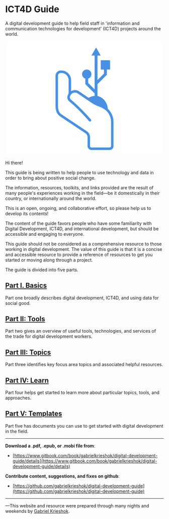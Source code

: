# ICT4D Guide

A digital development guide to help field staff in 'information and communication technologies for development' \(ICT4D\) projects around the world.

![](/images/logo.svg)

Hi there!

This guide is being written to help people to use technology and data in order to bring about positive social change.

The information, resources, toolkits, and links provided are the result of many people's experiences working in the field—be it domestically in their country, or internationally around the world.

This is an open, ongoing, and collaborative effort, so please help us to develop its contents!

The content of the guide favors people who have some familiarity with Digital Development, ICT4D, and international development, but should be accessible and engaging to everyone.

This guide should not be considered as a comprehensive resource to those working in digital development. The value of this guide is that it is a concise and accessible resource to provide a reference of resources to get you started or moving along through a project.

The guide is divided into five parts.

## [Part I. Basics](/part-1-basics.md)

Part one broadly describes digital development, ICT4D, and using data for social good.

## [Part II: Tools](/part-2-tools.md)

Part two gives an overview of useful tools, technologies, and services of the trade for digital development workers.

## [Part III: Topics](/part-3-topics.md)

Part three identifies key focus area topics and associated helpful resources.

## [Part IV: Learn](/part-4-learn.md)

Part four helps get started to learn more about particular topics, tools, and approaches.

## [Part V: Templates](/part-5-templates.md)

Part five has documents you can use to get started with digital development in the field.

---

**Download a .pdf, .epub, or .mobi file from**:

* [https://www.gitbook.com/book/gabrielkrieshok/digital-development-guide/details](https://www.gitbook.com/book/gabrielkrieshok/digital-development-guide/details)

**Contribute content, suggestions, and fixes on github**:

* [https://github.com/gabrielkrieshok/digital-development-guide](https://github.com/gabrielkrieshok/digital-development-guide)

---

—This website and resource were prepared through many nights and weekends by [Gabriel Krieshok](http://gabrielkrieshok.com).

